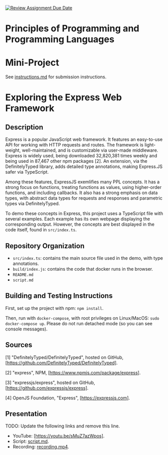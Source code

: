 [![Review Assignment Due Date](https://classroom.github.com/assets/deadline-readme-button-22041afd0340ce965d47ae6ef1cefeee28c7c493a6346c4f15d667ab976d596c.svg)](https://classroom.github.com/a/skJdUf3s)
# Principles of Programming and Programming Languages
# Mini-Project

See [instructions.md](instructions.md) for submission instructions.

# Exploring the Express Web Framework

## Description

Express is a popular JavaScript web framework. It features an easy-to-use API for working with HTTP requests and routes. The framework is light-weight, well-maintained, and is customizable via user-made middleware. Express is widely used, being downloaded 32,820,381 times weekly and being used in 87,467 other npm packages [2]. An extension, via the DefinitelyTyped library, adds detailed type annotations, making Express.JS safer via TypeScript.

Among these features, ExpressJS exemlifies many PPL concepts. It has a strong focus on functions, treating functions as values, using higher-order functions, and including callbacks. It also has a strong emphasis on data types, with abstract data types for requests and responses and parametric types via DefinitelyTyped.

To demo these concepts in Express, this project uses a TypeScript file with several examples. Each example has its own webpage displaying the corresponding output. However, the concepts are best displayed in the code itself, found in `src/index.ts`.

## Repository Organization
- `src/index.ts`: contains the main source file used in the demo, with type annotations.
- `build/index.js`: contains the code that docker runs in the browser.
- `README.md`
- `script.md`

## Building and Testing Instructions

First, set up the project with npm: `npm install`.

Then, run with `docker-compose`, with root privileges on Linux/MacOS: `sudo docker-compose up`. Please do not run detached mode (so you can see console messages).

## Sources

[1] "DefinitelyTyped/DefinitelyTyped", hosted on GitHub, [https://github.com/DefinitelyTyped/DefinitelyTyped].

[2] "express", NPM, [https://www.npmjs.com/package/express].

[3] "expressjs/express", hosted on GitHub, [https://github.com/expressjs/express].

[4] OpenJS Foundation, "Express", [https://expressjs.com].


## Presentation

TODO: Update the following links and remove this line.

- YouTube: [https://youtu.be/sMuZ7azWpos].
- Script: [script.md](script.md).
- Recording: [recording.mp4](recording.mp4).
